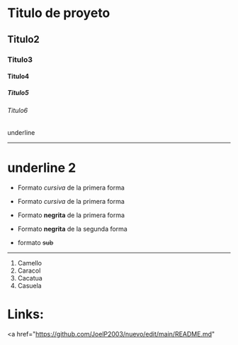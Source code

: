 # Titulo de proyeto
## Titulo2
### Titulo3
#### Titulo4
##### Titulo5
###### Titulo6

underline
_________________

underline 2
====================

- Formato *cursiva* de la primera forma
- Formato _cursiva_ de la primera forma

- Formato **negrita** de la primera forma
- Formato __negrita__ de la segunda forma

- formato ~~sub~~
_________________________
1. Camello
2. Caracol
3. Cacatua
4. Casuela

# Links:
<a href="https://github.com/JoelP2003/nuevo/edit/main/README.md" </a>
